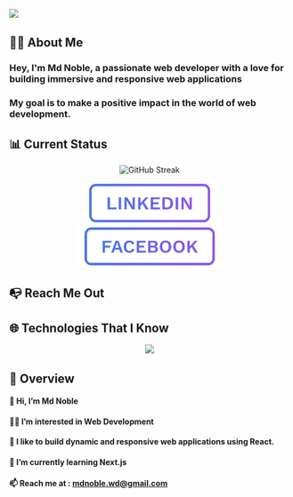 <a href="https://www.facebook.com/noblerzs"><img  src="https://raw.githubusercontent.com/mdnoble1/mdnoble1/main/assets/banner/noblegithub%20banner1.gif"></a></p>

## 👨‍💻 About Me

### Hey, I'm Md Noble, a passionate web developer with a love for building immersive and responsive web applications

### My goal is to make a positive impact in the world of web development.

## 📊 Current Status

<p align="center"><img src="https://github-readme-streak-stats.herokuapp.com?user=mdnoble1&theme=burnt-neon&hide_border=true&border_radius=0" alt="GitHub Streak" /></p>


[<p align="center"><img height="75" src="https://raw.githubusercontent.com/mdnoble1/mdnoble1/main/assets/buttons/linkedin%20button.png">](https://www.linkedin.com/in/mdnoble1)[<img height="75" src="https://raw.githubusercontent.com/mdnoble1/mdnoble1/main/assets/buttons/facebook%20button.png">](https://www.facebook.com/noblerzs)

## 📭 Reach Me Out

<!-- <p align="center">
<a href="https://www.linkedin.com/in/mdnoble1"><img height="40"  src="https://img.shields.io/badge/LinkedIn-0077B5?style=flat-square&logo=linkedin&logoColor=white"></a>
<a href="https://www.facebook.com/noblerzs"><img height="40"  src="https://img.shields.io/badge/Facebook-1877F2?style=flat-square&logo=facebook&logoColor=white"></a></p> -->

## 🌐 Technologies That I Know

<p align="center">
  <a href="https://skillicons.dev">
    <img src="https://skillicons.dev/icons?i=html,css,tailwind,js,react,firebase,mongo,git&perline=4" />
  </a>
</p>

## 👀 Overview

#### 👋 Hi, I’m Md Noble

#### 👨‍💻 I’m interested in Web Development

#### 🤵 I like to build dynamic and responsive web applications using React.

#### 🌱 I’m currently learning Next.js

#### 📫 Reach me at : mdnoble.wd@gmail.com
